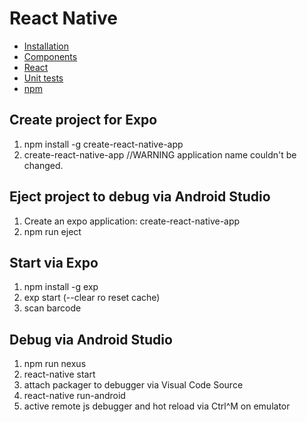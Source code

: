 React Native
============

* [Installation](./docs/INSTALL.md)  
* [Components](./docs/COMPONENTS.md)  
* [React](./docs/REACT.md)
* [Unit tests](./docs/TESTS.md)
* [npm](./docs/NPM.md)

## Create project for Expo

1. npm install -g create-react-native-app
1. create-react-native-app <application name> //WARNING application name couldn't be changed.

## Eject project to debug via Android Studio

1. Create an expo application: create-react-native-app <application name>
1. npm run eject

## Start via Expo

1. npm install -g exp
1. exp start (--clear ro reset cache)
1. scan barcode

## Debug via Android Studio

1. npm run nexus
1. react-native start
1. attach packager to debugger via Visual Code Source
1. react-native run-android
1. active remote js debugger and hot reload via Ctrl^M on emulator